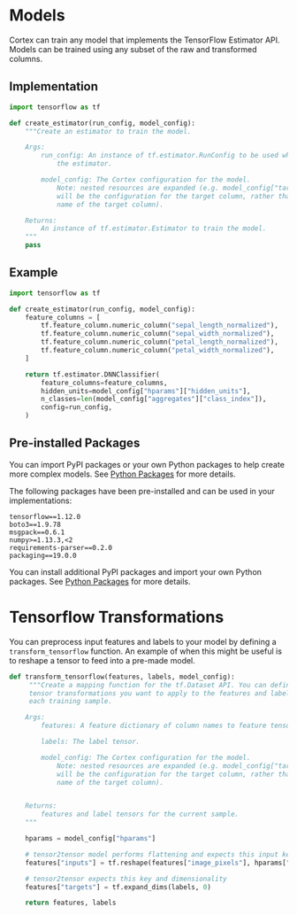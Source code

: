 # Models

Cortex can train any model that implements the TensorFlow Estimator API. Models can be trained using any subset of the raw and transformed columns.

## Implementation

```python
import tensorflow as tf

def create_estimator(run_config, model_config):
    """Create an estimator to train the model.

    Args:
        run_config: An instance of tf.estimator.RunConfig to be used when creating
            the estimator.

        model_config: The Cortex configuration for the model.
            Note: nested resources are expanded (e.g. model_config["target_column"])
            will be the configuration for the target column, rather than the
            name of the target column).

    Returns:
        An instance of tf.estimator.Estimator to train the model.
    """
    pass
```

## Example

```python
import tensorflow as tf

def create_estimator(run_config, model_config):
    feature_columns = [
        tf.feature_column.numeric_column("sepal_length_normalized"),
        tf.feature_column.numeric_column("sepal_width_normalized"),
        tf.feature_column.numeric_column("petal_length_normalized"),
        tf.feature_column.numeric_column("petal_width_normalized"),
    ]

    return tf.estimator.DNNClassifier(
        feature_columns=feature_columns,
        hidden_units=model_config["hparams"]["hidden_units"],
        n_classes=len(model_config["aggregates"]["class_index"]),
        config=run_config,
    )
```

## Pre-installed Packages

You can import PyPI packages or your own Python packages to help create more complex models. See [Python Packages](../advanced/python-packages.md) for more details.

The following packages have been pre-installed and can be used in your implementations:

```text
tensorflow==1.12.0
boto3==1.9.78
msgpack==0.6.1
numpy>=1.13.3,<2
requirements-parser==0.2.0
packaging==19.0.0
```

You can install additional PyPI packages and import your own Python packages. See [Python Packages](../advanced/python-packages.md) for more details.


# Tensorflow Transformations
You can preprocess input features and labels to your model by defining a `transform_tensorflow` function. An example of when this might be useful is to reshape a tensor to feed into a pre-made model.

```python
def transform_tensorflow(features, labels, model_config):
     """Create a mapping function for the tf.Dataset API. You can define
     tensor transformations you want to apply to the features and labels of
     each training sample.

    Args:
        features: A feature dictionary of column names to feature tensors.

        labels: The label tensor.

        model_config: The Cortex configuration for the model.
            Note: nested resources are expanded (e.g. model_config["target_column"])
            will be the configuration for the target column, rather than the
            name of the target column).


    Returns:
        features and label tensors for the current sample.
    """

    hparams = model_config["hparams"]

    # tensor2tensor model performs flattening and expects this input key,
    features["inputs"] = tf.reshape(features["image_pixels"], hparams["input_shape"])

    # tensor2tensor expects this key and dimensionality
    features["targets"] = tf.expand_dims(labels, 0)

    return features, labels
```

